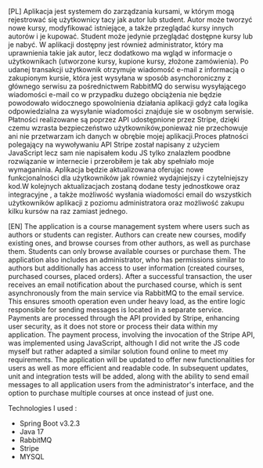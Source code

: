  

[PL] Aplikacja jest systemem do zarządzania kursami, w którym mogą rejestrować się użytkownicy tacy jak autor lub student. Autor może tworzyć nowe kursy, modyfikować istniejące, a także przeglądać kursy innych autorów i je kupować. Student może jedynie przeglądać dostępne kursy lub je nabyć. W aplikacji dostępny jest również administrator, który ma uprawnienia takie jak autor, lecz dodatkowo ma wgląd w informacje o użytkownikach (utworzone kursy, kupione kursy, złożone zamówienia). Po udanej transakcji użytkownik otrzymuje wiadomość e-mail z informacją o zakupionym kursie, która jest wysyłana w sposób asynchoroniczny z głównego serwisu za pośrednictwem RabbitMQ do serwisu wysyłającego wiadomości e-mail co w przypadku dużego obciążenia nie będzie powodowało widocznego spowolnienia działania aplikacji gdyż cała logika odpowiedzialna za wysyłanie wiadomości znajduje sie w osobnym serwisie. Płatności realizowane są poprzez API udostępnione przez Stripe, dzięki czemu wzrasta bezpieczeństwo użytkowników,ponieważ nie przechowuje ani nie przetwarzam ich danych w obrębie mojej aplikacji.Proces płatności polegający na wywoływaniu API Stripe został napisany z użyciem JavaScript lecz sam nie napisałem kodu JS tylko znalazłem poodbne rozwiązanie w internecie i przerobiłem je tak aby spełniało moje wymaganinia.
Aplikacja będzie aktualizowana oferując nowe funkcjonalności dla użytkowników jak również wydajniejszy i czytelniejszy kod.W kolejnych aktualizacjach zostaną dodane testy jednostkowe oraz integracyjne , a także możliwość wysłania wiadomości email do wszystkich użytkowników aplikacji z poziomu administratora oraz możliwość zakupu kilku kursów na raz zamiast jednego.


[EN] The application is a course management system where users such as authors or students can register. Authors can create new courses, modify existing ones, and browse courses from other authors, as well as purchase them. Students can only browse available courses or purchase them. The application also includes an administrator, who has permissions similar to authors but additionally has access to user information (created courses, purchased courses, placed orders). After a successful transaction, the user receives an email notification about the purchased course, which is sent asynchronously from the main service via RabbitMQ to the email service. This ensures smooth operation even under heavy load, as the entire logic responsible for sending messages is located in a separate service. Payments are processed through the API provided by Stripe, enhancing user security, as it does not store or process their data within my application. The payment process, involving the invocation of the Stripe API, was implemented using JavaScript, although I did not write the JS code myself but rather adapted a similar solution found online to meet my requirements.
The application will be updated to offer new functionalities for users as well as more efficient and readable code. In subsequent updates, unit and integration tests will be added, along with the ability to send email messages to all application users from the administrator's interface, and the option to purchase multiple courses at once instead of just one.

Technologies I used : 
* Spring Boot v3.2.3 
* Java 17 
* RabbitMQ 
* Stripe 
* MYSQL 


